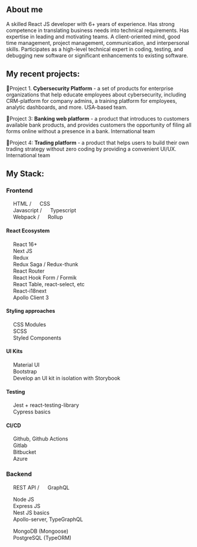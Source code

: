 <!-- ![Banner-Github-Dmitriy](https://user-images.githubusercontent.com/69015016/223673561-bf9f8f79-da43-424e-b6f3-65b4d002dfe6.jpg) -->

## About me
A skilled React JS developer with 6+ years of experience. Has strong competence in translating business needs into technical requirements. Has expertise in leading and motivating teams.  A client-oriented mind, good time management, project management, communication, and interpersonal skills. Participates as a high-level technical expert in coding, testing, and debugging new software or significant enhancements to existing software.

## My recent projects:<br/>
:pushpin:Project 1. **Cybersecurity Platform** - a set of products for enterprise organizations that help educate employees about cybersecurity, including CRM-platform for company admins, a training platform for employees, analytic dashboards, and more. USA-based team.

:pushpin:Project 3:  **Banking web platform** - a product that introduces to customers available bank products, and provides customers the opportunity of filing all forms online without a presence in a bank. International team

:pushpin:Project 4:  **Trading platform** - a product that helps users to build their own trading strategy without zero coding by providing a convenient UI/UX. International team

## My Stack:

### Frontend

<img height="15" width="15" src="https://cdn.simpleicons.org/html5"/> HTML / <img height="15" width="15" src="https://cdn.simpleicons.org/css3"/> CSS <br/>
<img height="15" width="15" src="https://cdn.simpleicons.org/javascript"/> Javascript / <img height="15" width="15" src="https://cdn.simpleicons.org/typescript"/> Typescript <br/>
<img height="15" width="15" src="https://cdn.simpleicons.org/webpack"/> Webpack  / <img height="15" width="15" src="https://cdn.simpleicons.org/rollupdotjs"/> Rollup <br/>

#### React Ecosystem
<img height="15" width="15" src="https://cdn.simpleicons.org/react"/> React 16+ <br/>
<img height="15" width="15" src="https://cdn.simpleicons.org/nextdotjs"/> Next JS <br/>
<img height="15" width="15" src="https://cdn.simpleicons.org/redux"/> Redux <br/>
<img height="15" width="15" src="https://cdn.simpleicons.org/reduxsaga"/> Redux Saga / Redux-thunk <br/>
<img height="15" width="15" src="https://cdn.simpleicons.org/reactrouter"/> React Router <br/>
<img height="15" width="15" src="https://cdn.simpleicons.org/reacthookform"/> React Hook Form / Formik <br/>
<img height="15" width="15" src="https://cdn.simpleicons.org/reacttable"/> React Table, react-select, etc <br/>
<img height="15" width="15" src="https://cdn.simpleicons.org/i18next"/>  React-i18next <br/>
<img height="15" width="15" src="https://cdn.simpleicons.org/apollographql"/> Apollo Client 3 <br/>

#### Styling approaches
<img height="15" width="15" src="https://cdn.simpleicons.org/cssmodules"/> CSS Modules <br/>
<img height="15" width="15" src="https://cdn.simpleicons.org/sass"/> SCSS <br/>
<img height="15" width="15" src="https://cdn.simpleicons.org/styledcomponents"/> Styled Components <br/>

#### UI Kits
<img height="15" width="15" src="https://cdn.simpleicons.org/materialdesign"/> Material UI <br/>
<img height="15" width="15" src="https://cdn.simpleicons.org/bootstrap"/> Bootstrap <br/>
<img height="15" width="15" src="https://cdn.simpleicons.org/storybook"/> Develop an UI kit in isolation with Storybook <br/>

#### Testing
<img height="15" width="15" src="https://cdn.simpleicons.org/jest"/> Jest + react-testing-library <br/>
<img height="15" width="15" src="https://cdn.simpleicons.org/cypress"/> Cypress basics <br/>

#### CI/CD
<img height="15" width="15" src="https://cdn.simpleicons.org/githubactions"/> Github, Github Actions <br/>
<img height="15" width="15" src="https://cdn.simpleicons.org/gitlab"/> Gitlab <br/>
<img height="15" width="15" src="https://cdn.simpleicons.org/bitbucket"/> Bitbucket <br/>
<img height="15" width="15" src="https://cdn.simpleicons.org/microsoftazure"/> Azure <br/>

### Backend

<img height="15" width="15" src="https://cdn.simpleicons.org/openapiinitiative"/> REST API / <img height="15" width="15" src="https://cdn.simpleicons.org/graphql"/> GraphQL <br/>

<img height="15" width="15" src="https://cdn.simpleicons.org/nodedotjs"/> Node JS <br/>
<img height="15" width="15" src="https://cdn.simpleicons.org/express"/> Express JS <br/>
<img height="15" width="15" src="https://cdn.simpleicons.org/nestjs"/> Nest JS basics <br/>
<img height="15" width="15" src="https://cdn.simpleicons.org/apollographql"/> Apollo-server, TypeGraphQL <br/>

<img height="15" width="15" src="https://cdn.simpleicons.org/mongodb"/> MongoDB (Mongoose) <br/>
<img height="15" width="15" src="https://cdn.simpleicons.org/postgresql"/> PostgreSQL (TypeORM) <br/>

<!--
**d-soldatov/d-soldatov** is a ✨ _special_ ✨ repository because its `README.md` (this file) appears on your GitHub profile.

Here are some ideas to get you started:

- 🔭 I’m currently working on ...
- 🌱 I’m currently learning ...
- 👯 I’m looking to collaborate on ...
- 🤔 I’m looking for help with ...
- 💬 Ask me about ...
- 📫 How to reach me: ...
- 😄 Pronouns: ...
- ⚡ Fun fact: ...
-->
